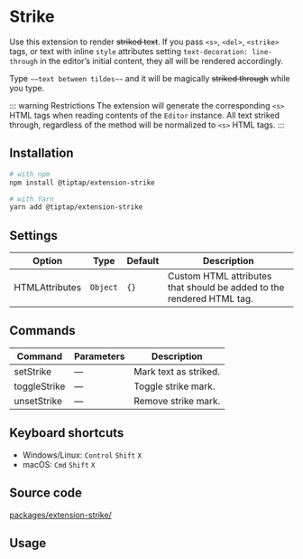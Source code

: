 # Strike
Use this extension to render ~~striked text~~. If you pass `<s>`, `<del>`, `<strike>` tags, or text with inline `style` attributes setting `text-decoration: line-through` in the editor’s initial content, they all will be rendered accordingly.

Type <code>&Tilde;&Tilde;text between tildes&Tilde;&Tilde;</code> and it will be magically ~~striked through~~ while you type.

::: warning Restrictions
The extension will generate the corresponding `<s>` HTML tags when reading contents of the `Editor` instance. All text striked through, regardless of the method will be normalized to `<s>` HTML tags.
:::

## Installation
```bash
# with npm
npm install @tiptap/extension-strike

# with Yarn
yarn add @tiptap/extension-strike
```

## Settings
| Option         | Type     | Default | Description                                                           |
| -------------- | -------- | ------- | --------------------------------------------------------------------- |
| HTMLAttributes | `Object` | `{}`    | Custom HTML attributes that should be added to the rendered HTML tag. |

## Commands
| Command      | Parameters | Description           |
| ------------ | ---------- | --------------------- |
| setStrike    | —          | Mark text as striked. |
| toggleStrike | —          | Toggle strike mark.   |
| unsetStrike  | —          | Remove strike mark.   |

## Keyboard shortcuts
* Windows/Linux: `Control`&nbsp;`Shift`&nbsp;`X`
* macOS: `Cmd`&nbsp;`Shift`&nbsp;`X`

## Source code
[packages/extension-strike/](https://github.com/ueberdosis/tiptap-next/blob/main/packages/extension-strike/)

## Usage
<demo name="Marks/Strike" highlight="3-5,17,36" />
